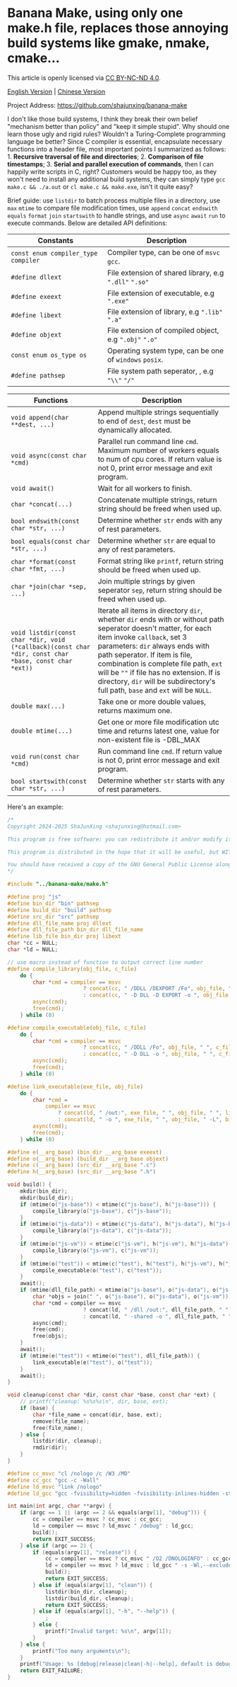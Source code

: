 # Banana Make, using only one make.h file, replaces those annoying build systems like gmake, nmake, cmake...

This article is openly licensed via [CC BY-NC-ND 4.0](https://creativecommons.org/licenses/by-nc-nd/4.0/).

[English Version](README.md) | [Chinese Version](README_zhCN.md)

Project Address: <https://github.com/shajunxing/banana-make>

I don't like those build systems, I think they break their own belief "mechanism better than policy" and "keep it simple stupid". Why should one learn those ugly and rigid rules? Wouldn't a Turing-Complete programming language be better? Since C compiler is essential, encapsulate necessary functions into a header file, most important points I summarized as follows: 1. **Recursive traversal of file and directories**; 2. **Comparison of file timestamps**; 3. **Serial and parallel execution of commands**, then I can happily write scripts in C, right? Customers would be happy too, as they won't need to install any additional build systems, they can simply type `gcc make.c && ./a.out` or `cl make.c && make.exe`, isn't it quite easy?

Brief guide: use `listdir` to batch process multiple files in a directory, use `max` `mtime` to compare file modification times, use `append` `concat` `endswith` `equals` `format` `join` `startswith` to handle strings, and use `async` `await` `run` to execute commands. Below are detailed API definitions:

|Constants|Description|
|-|-|
|`const enum compiler_type compiler`|Compiler type, can be one of `msvc` `gcc`.|
|`#define dllext`|File extension of shared library, e.g `".dll"` `".so"`|
|`#define exeext`|File extension of executable, e.g `".exe"`|
|`#define libext`|File extension of library, e.g `".lib"` `".a"`|
|`#define objext`|File extension of compiled object, e.g `".obj"` `".o"`|
|`const enum os_type os`|Operating system type, can be one of `windows` `posix`.|
|`#define pathsep`|File system path seperator, , e.g `"\\"` `"/"`|

|Functions|Description|
|-|-|
|`void append(char **dest, ...)`|Append multiple strings sequentially to end of `dest`, `dest` must be dynamically allocated.|
|`void async(const char *cmd)`|Parallel run command line `cmd`. Maximum number of workers equals to num of cpu cores. If return value is not 0, print error message and exit program.|
|`void await()`|Wait for all workers to finish.|
|`char *concat(...)`|Concatenate multiple strings, return string should be freed when used up.|
|`bool endswith(const char *str, ...)`|Determine whether `str` ends with any of rest parameters.|
|`bool equals(const char *str, ...)`|Determine whether `str` are equal to any of rest parameters.|
|`char *format(const char *fmt, ...)`|Format string like `printf`, return string should be freed when used up.|
|`char *join(char *sep, ...)`|Join multiple strings by given seperator `sep`, return string should be freed when used up.|
|`void listdir(const char *dir, void (*callback)(const char *dir, const char *base, const char *ext))`|Iterate all items in directory `dir`, whether `dir` ends with or without path seperator doesn't matter, for each item invoke `callback`, set 3 parameters: `dir` always ends with path seperator. If item is file, combination is complete file path, `ext` will be `""` if file has no extension. If is directory, `dir` will be subdirectory's full path, `base` and `ext` will be `NULL`.|
|`double max(...)`|Take one or more double values, returns maximum one.|
|`double mtime(...)`|Get one or more file modification utc time and returns latest one, value for non-existent file is -DBL_MAX|
|`void run(const char *cmd)`|Run command line `cmd`. If return value is not 0, print error message and exit program.|
|`bool startswith(const char *str, ...)`|Determine whether `str` starts with any of rest parameters.|

Here's an example:

```c
/*
Copyright 2024-2025 ShaJunXing <shajunxing@hotmail.com>

This program is free software: you can redistribute it and/or modify it under the terms of the GNU General Public License as published by the Free Software Foundation, either version 3 of the License, or (at your option) any later version.

This program is distributed in the hope that it will be useful, but WITHOUT ANY WARRANTY; without even the implied warranty of MERCHANTABILITY or FITNESS FOR A PARTICULAR PURPOSE. See the GNU General Public License for more details.

You should have received a copy of the GNU General Public License along with this program. If not, see <https://www.gnu.org/licenses/>.
*/

#include "../banana-make/make.h"

#define proj "js"
#define bin_dir "bin" pathsep
#define build_dir "build" pathsep
#define src_dir "src" pathsep
#define dll_file_name proj dllext
#define dll_file_path bin_dir dll_file_name
#define lib_file bin_dir proj libext
char *cc = NULL;
char *ld = NULL;

// use macro instead of function to output correct line number
#define compile_library(obj_file, c_file)                                             \
    do {                                                                              \
        char *cmd = compiler == msvc                                                  \
                        ? concat(cc, " /DDLL /DEXPORT /Fo", obj_file, " ", c_file)    \
                        : concat(cc, " -D DLL -D EXPORT -o ", obj_file, " ", c_file); \
        async(cmd);                                                                   \
        free(cmd);                                                                    \
    } while (0)

#define compile_executable(obj_file, c_file)                                \
    do {                                                                    \
        char *cmd = compiler == msvc                                        \
                        ? concat(cc, " /DDLL /Fo", obj_file, " ", c_file)   \
                        : concat(cc, " -D DLL -o ", obj_file, " ", c_file); \
        async(cmd);                                                         \
        free(cmd);                                                          \
    } while (0)

#define link_executable(exe_file, obj_file)                                                           \
    do {                                                                                              \
        char *cmd =                                                                                   \
            compiler == msvc                                                                          \
                ? concat(ld, " /out:", exe_file, " ", obj_file, " ", lib_file)                        \
                : concat(ld, " -o ", exe_file, " ", obj_file, " -L", bin_dir, " -l:", dll_file_name); \
        async(cmd);                                                                                   \
        free(cmd);                                                                                    \
    } while (0)

#define e(__arg_base) (bin_dir __arg_base exeext)
#define o(__arg_base) (build_dir __arg_base objext)
#define c(__arg_base) (src_dir __arg_base ".c")
#define h(__arg_base) (src_dir __arg_base ".h")

void build() {
    mkdir(bin_dir);
    mkdir(build_dir);
    if (mtime(o("js-base")) < mtime(c("js-base"), h("js-base"))) {
        compile_library(o("js-base"), c("js-base"));
    }
    if (mtime(o("js-data")) < mtime(c("js-data"), h("js-data"), h("js-base"))) {
        compile_library(o("js-data"), c("js-data"));
    }
    if (mtime(o("js-vm")) < mtime(c("js-vm"), h("js-vm"), h("js-data"), h("js-base"))) {
        compile_library(o("js-vm"), c("js-vm"));
    }
    if (mtime(o("test")) < mtime(c("test"), h("test"), h("js-vm"), h("js-data"), h("js-base"))) {
        compile_executable(o("test"), c("test"));
    }
    await();
    if (mtime(dll_file_path) < mtime(o("js-base"), o("js-data"), o("js-vm"))) {
        char *objs = join(" ", o("js-base"), o("js-data"), o("js-vm"));
        char *cmd = compiler == msvc
                        ? concat(ld, " /dll /out:", dll_file_path, " ", objs)
                        : concat(ld, " -shared -o ", dll_file_path, " ", objs);
        async(cmd);
        free(cmd);
        free(objs);
    }
    await();
    if (mtime(e("test")) < mtime(o("test"), dll_file_path)) {
        link_executable(e("test"), o("test"));
    }
    await();
}

void cleanup(const char *dir, const char *base, const char *ext) {
    // printf("cleanup: %s%s%s\n", dir, base, ext);
    if (base) {
        char *file_name = concat(dir, base, ext);
        remove(file_name);
        free(file_name);
    } else {
        listdir(dir, cleanup);
        rmdir(dir);
    }
}

#define cc_msvc "cl /nologo /c /W3 /MD"
#define cc_gcc "gcc -c -Wall"
#define ld_msvc "link /nologo"
#define ld_gcc "gcc -fvisibility=hidden -fvisibility-inlines-hidden -static -static-libgcc"

int main(int argc, char **argv) {
    if (argc == 1 || (argc == 2 && equals(argv[1], "debug"))) {
        cc = compiler == msvc ? cc_msvc : cc_gcc;
        ld = compiler == msvc ? ld_msvc " /debug" : ld_gcc;
        build();
        return EXIT_SUCCESS;
    } else if (argc == 2) {
        if (equals(argv[1], "release")) {
            cc = compiler == msvc ? cc_msvc " /O2 /DNOLOGINFO" : cc_gcc " -O3 -DNOLOGINFO";
            ld = compiler == msvc ? ld_msvc : ld_gcc " -s -Wl,--exclude-all-symbols";
            build();
            return EXIT_SUCCESS;
        } else if (equals(argv[1], "clean")) {
            listdir(bin_dir, cleanup);
            listdir(build_dir, cleanup);
            return EXIT_SUCCESS;
        } else if (equals(argv[1], "-h", "--help")) {
            ;
        } else {
            printf("Invalid target: %s\n", argv[1]);
        }
    } else {
        printf("Too many arguments\n");
    }
    printf("Usage: %s [debug|release|clean|-h|--help], default is debug\n", argv[0]);
    return EXIT_FAILURE;
}

```